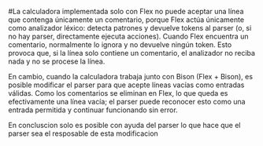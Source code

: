 #La calculadora implementada solo con Flex no puede aceptar una línea que contenga únicamente un comentario, porque Flex actúa únicamente como analizador léxico: detecta patrones y devuelve tokens al parser (o, si no hay parser, directamente ejecuta acciones).
Cuando Flex encuentra un comentario, normalmente lo ignora y no devuelve ningún token. Esto provoca que, si la línea solo contiene un comentario, el analizador no reciba nada y no se procese la línea.

En cambio, cuando la calculadora trabaja junto con Bison (Flex + Bison), es posible modificar el parser para que acepte líneas vacías como entradas válidas.
Como los comentarios se eliminan en Flex, lo que queda es efectivamente una línea vacía; el parser puede reconocer esto como una entrada permitida y continuar funcionando sin error.

En concluscion solo es posible con ayuda del parser lo que hace que el parser sea el resposable de esta modificacion 
